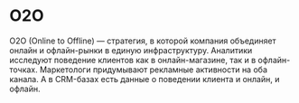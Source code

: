 # O2O

O2O (Online to Offline) — стратегия, в которой компания объединяет онлайн и офлайн-рынки в единую инфраструктуру. Аналитики исследуют поведение клиентов как в онлайн-магазине, так и в офлайн-точках. Маркетологи придумывают рекламные активности на оба канала. А в CRM-базах есть данные о поведении клиента и онлайн, и офлайн.
